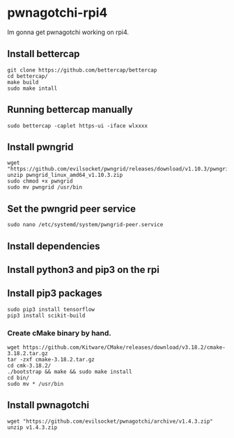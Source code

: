 # pwnagotchi-rpi4
Im gonna get pwnagotchi working on rpi4.

## Install bettercap
```shell
git clone https://github.com/bettercap/bettercap
cd bettercap/
make build
sudo make intall
```

## Running bettercap manually
```shell
sudo bettercap -caplet https-ui -iface wlxxxx
```

## Install pwngrid
```shell
wget "https://github.com/evilsocket/pwngrid/releases/download/v1.10.3/pwngrid_linux_amd64_v1.10.3.zip"
unzip pwngrid_linux_amd64_v1.10.3.zip
sudo chmod +x pwngrid
sudo mv pwngrid /usr/bin
```
## Set the pwngrid peer service
```shell
sudo nano /etc/systemd/system/pwngrid-peer.service
```


## Install dependencies

## Install python3 and pip3 on the rpi


## Install pip3 packages
```shell
sudo pip3 install tensorflow
pip3 install scikit-build
```

### Create cMake binary by hand.
```shell
wget https://github.com/Kitware/CMake/releases/download/v3.18.2/cmake-3.18.2.tar.gz
tar -zxf cmake-3.18.2.tar.gz
cd cmk-3.18.2/
./bootstrap && make && sudo make install
cd bin/
sudo mv * /usr/bin
```

## Install pwnagotchi
```shell
wget "https://github.com/evilsocket/pwnagotchi/archive/v1.4.3.zip"
unzip v1.4.3.zip
```
